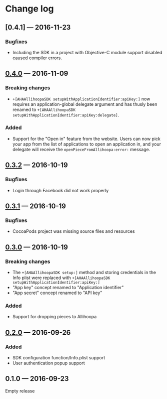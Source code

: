 
Change log
==========

## [0.4.1] — 2016-11-23

### Bugfixes

* Including the SDK in a project with Objective-C module support disabled caused
  compiler errors.

## [0.4.0] — 2016-11-09

### Breaking changes

* `+[AHAAllihoopaSDK setupWithApplicationIdentifier:apiKey:]` now requires an
  application-global delegate argument and has thusly been renamed to
  `+[AHAAllihoopaSDK setupWithApplicationIdentifier:apiKey:delegate]`.

### Added

* Support for the "Open in" feature from the website. Users can now pick your
  app from the list of applications to open an application in, and your delegate
  will receive the `openPieceFromAllihoopa:error:` message.

## [0.3.2] — 2016-10-19

### Bugfixes

* Login through Facebook did not work properly

## [0.3.1] — 2016-10-19

### Bugfixes

* CocoaPods project was missing source files and resources

## [0.3.0] — 2016-10-19

### Breaking changes

* The `+[AHAAllihoopaSDK setup:]` method and storing credentials in the Info
  plist were replaced with
  `+[AHAAllihoopaSDK setupWithApplicationIdentifier:apiKey:]`
* "App key" concept renamed to "Application identifier"
* "App secret" concept renamed to "API  key"

### Added

* Support for dropping pieces to Allihoopa

## [0.2.0] — 2016-09-26

### Added

* SDK configuration function/Info.plist support
* User authentication popup support

## 0.1.0 — 2016-09-23

Empty release

[0.4.0]: https://github.com/allihoopa/Allihoopa-iOS/compare/v0.4.0...v0.4.1
[0.4.0]: https://github.com/allihoopa/Allihoopa-iOS/compare/v0.3.2...v0.4.0
[0.3.2]: https://github.com/allihoopa/Allihoopa-iOS/compare/v0.3.1...v0.3.2
[0.3.1]: https://github.com/allihoopa/Allihoopa-iOS/compare/v0.3.0...v0.3.1
[0.3.0]: https://github.com/allihoopa/Allihoopa-iOS/compare/v0.2.0...v0.3.0
[0.2.0]: https://github.com/allihoopa/Allihoopa-iOS/compare/v0.1.0...v0.2.0
